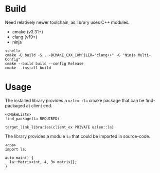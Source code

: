 
# Build

Need relatively newer toolchain, as library uses C++ modules.

- cmake (v3.31+)
- clang (v19+)
- ninja

```
<shell>
cmake -B build -S . -DCMAKE_CXX_COMPILER="clang++" -G "Ninja Multi-Config"
cmake --build build --config Release
cmake --install build
```

# Usage

The installed library provides a `uzleo::la` cmake package that can be 
find-packaged at client end.

```
<CMakeLists>
find_package(la REQUIRED)

target_link_libraries(client_ex PRIVATE uzleo::la)
```

The library provides a module `la` that could be imported in source-code.

```
<cpp>
import la;

auto main() {
  la::Matrix<int, 4, 3> matrix{};
}
```
